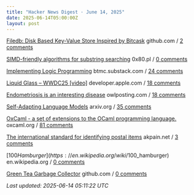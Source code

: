 ```yaml
---
title: "Hacker News Digest · June 14, 2025"
date: 2025-06-14T05:00:00Z
layout: post
---
```


[Filedb: Disk Based Key-Value Store Inspired by Bitcask](https://github.com/rajivharlalka/filedb)  github.com / [2 comments](https://news.ycombinator.com/item?id=44273857)

[SIMD-friendly algorithms for substring searching](http://0x80.pl/notesen/2016-11-28-simd-strfind.html)  0x80.pl / [0 comments](https://news.ycombinator.com/item?id=44274001)

[Implementing Logic Programming](https://btmc.substack.com/p/implementing-logic-programming)  btmc.substack.com / [24 comments](https://news.ycombinator.com/item?id=44272467)

[Liquid Glass – WWDC25 [video]](https://developer.apple.com/videos/play/wwdc2025/219)  developer.apple.com / [18 comments](https://news.ycombinator.com/item?id=44235612)

[Endometriosis is an interesting disease](https://www.owlposting.com/p/endometriosis-is-an-incredibly-interesting)  owlposting.com / [18 comments](https://news.ycombinator.com/item?id=44272933)

[Self-Adapting Language Models](https://arxiv.org/abs/2506.10943)  arxiv.org / [35 comments](https://news.ycombinator.com/item?id=44271284)

[OxCaml - a set of extensions to the OCaml programming language.](https://oxcaml.org/)  oxcaml.org / [81 comments](https://news.ycombinator.com/item?id=44268782)

[The international standard for identifying postal items](https://www.akpain.net/blog/s10-upu/)  akpain.net / [3 comments](https://news.ycombinator.com/item?id=44258633)

[$100 Hamburger](https://en.wikipedia.org/wiki/$100_hamburger)  en.wikipedia.org / [0 comments](https://news.ycombinator.com/item?id=44274031)

[Green Tea Garbage Collector](https://github.com/golang/go/issues/73581)  github.com / [0 comments](https://news.ycombinator.com/item?id=44274133)


_Last updated: 2025-06-14 05:11:22 UTC_
